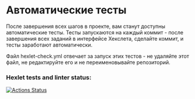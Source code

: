 # Автоматические тесты

После завершения всех шагов в проекте, вам станут доступны автоматические тесты. Тесты запускаются на каждый коммит - после завершения всех заданий в интерфейсе Хекслета, сделайте коммит, и тесты заработают автоматически.

Файл hexlet-check.yml отвечает за запуск этих тестов - не удаляйте этот файл, не редактируйте его и не переименовывайте репозиторий.

### Hexlet tests and linter status:
[![Actions Status](https://github.com/generalitalics/devops-for-programmers-project-lvl1/workflows/hexlet-check/badge.svg)](https://github.com/generalitalics/devops-for-programmers-project-lvl1/actions)